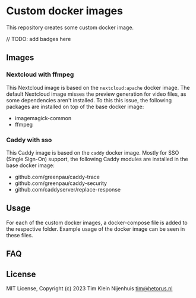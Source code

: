 # Custom docker images

This repository creates some custom docker image.

// TODO: add badges here

## Images

### Nextcloud with ffmpeg

This Nextcloud image is based on the `nextcloud:apache` docker image.
The default Nextcloud image misses the preview generation for video files, as some dependencies aren't installed.
To this this issue, the following packages are installed on top of the base docker image:

- imagemagick-common
- ffmpeg

### Caddy with sso

This Caddy image is based on the `caddy` docker image.
Mostly for SSO (Single Sign-On) support, the following Caddy modules are installed in the base docker image:

- github.com/greenpau/caddy-trace
- github.com/greenpau/caddy-security
- github.com/caddyserver/replace-response

## Usage

For each of the custom docker images, a docker-compose file is added to the respective folder.
Example usage of the docker image can be seen in these files.

## FAQ

## License

MIT License, Copyright (c) 2023 Tim Klein Nijenhuis <tim@hetorus.nl>
